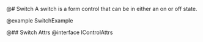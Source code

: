 @# Switch
A switch is a form control that can be in either an on or off state.

@example SwitchExample

@## Switch Attrs
@interface IControlAttrs
